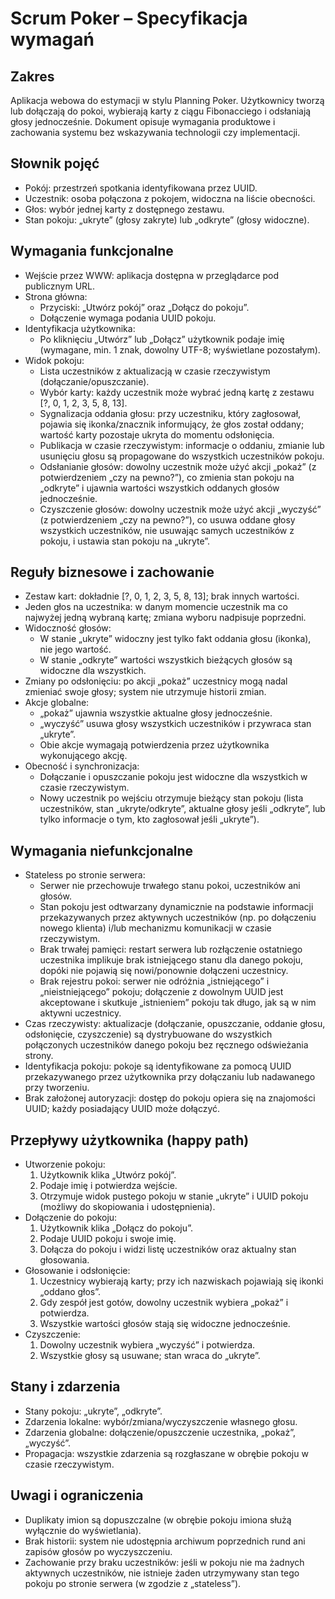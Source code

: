 # Scrum Poker – Specyfikacja wymagań

## Zakres
Aplikacja webowa do estymacji w stylu Planning Poker. Użytkownicy tworzą lub dołączają do pokoi, wybierają karty z ciągu Fibonacciego i odsłaniają głosy jednocześnie. Dokument opisuje wymagania produktowe i zachowania systemu bez wskazywania technologii czy implementacji.

## Słownik pojęć
- Pokój: przestrzeń spotkania identyfikowana przez UUID.
- Uczestnik: osoba połączona z pokojem, widoczna na liście obecności.
- Głos: wybór jednej karty z dostępnego zestawu.
- Stan pokoju: „ukryte” (głosy zakryte) lub „odkryte” (głosy widoczne).

## Wymagania funkcjonalne
- Wejście przez WWW: aplikacja dostępna w przeglądarce pod publicznym URL.
- Strona główna:
  - Przyciski: „Utwórz pokój” oraz „Dołącz do pokoju”.
  - Dołączenie wymaga podania UUID pokoju.
- Identyfikacja użytkownika:
  - Po kliknięciu „Utwórz” lub „Dołącz” użytkownik podaje imię (wymagane, min. 1 znak, dowolny UTF-8; wyświetlane pozostałym).
- Widok pokoju:
  - Lista uczestników z aktualizacją w czasie rzeczywistym (dołączanie/opuszczanie).
  - Wybór karty: każdy uczestnik może wybrać jedną kartę z zestawu [?, 0, 1, 2, 3, 5, 8, 13].
  - Sygnalizacja oddania głosu: przy uczestniku, który zagłosował, pojawia się ikonka/znacznik informujący, że głos został oddany; wartość karty pozostaje ukryta do momentu odsłonięcia.
  - Publikacja w czasie rzeczywistym: informacje o oddaniu, zmianie lub usunięciu głosu są propagowane do wszystkich uczestników pokoju.
  - Odsłanianie głosów: dowolny uczestnik może użyć akcji „pokaż” (z potwierdzeniem „czy na pewno?”), co zmienia stan pokoju na „odkryte” i ujawnia wartości wszystkich oddanych głosów jednocześnie.
  - Czyszczenie głosów: dowolny uczestnik może użyć akcji „wyczyść” (z potwierdzeniem „czy na pewno?”), co usuwa oddane głosy wszystkich uczestników, nie usuwając samych uczestników z pokoju, i ustawia stan pokoju na „ukryte”.

## Reguły biznesowe i zachowanie
- Zestaw kart: dokładnie [?, 0, 1, 2, 3, 5, 8, 13]; brak innych wartości.
- Jeden głos na uczestnika: w danym momencie uczestnik ma co najwyżej jedną wybraną kartę; zmiana wyboru nadpisuje poprzedni.
- Widoczność głosów:
  - W stanie „ukryte” widoczny jest tylko fakt oddania głosu (ikonka), nie jego wartość.
  - W stanie „odkryte” wartości wszystkich bieżących głosów są widoczne dla wszystkich.
- Zmiany po odsłonięciu: po akcji „pokaż” uczestnicy mogą nadal zmieniać swoje głosy; system nie utrzymuje historii zmian.
- Akcje globalne:
  - „pokaż” ujawnia wszystkie aktualne głosy jednocześnie.
  - „wyczyść” usuwa głosy wszystkich uczestników i przywraca stan „ukryte”.
  - Obie akcje wymagają potwierdzenia przez użytkownika wykonującego akcję.
- Obecność i synchronizacja:
  - Dołączanie i opuszczanie pokoju jest widoczne dla wszystkich w czasie rzeczywistym.
  - Nowy uczestnik po wejściu otrzymuje bieżący stan pokoju (lista uczestników, stan „ukryte/odkryte”, aktualne głosy jeśli „odkryte”, lub tylko informacje o tym, kto zagłosował jeśli „ukryte”).

## Wymagania niefunkcjonalne
- Stateless po stronie serwera:
  - Serwer nie przechowuje trwałego stanu pokoi, uczestników ani głosów.
  - Stan pokoju jest odtwarzany dynamicznie na podstawie informacji przekazywanych przez aktywnych uczestników (np. po dołączeniu nowego klienta) i/lub mechanizmu komunikacji w czasie rzeczywistym.
  - Brak trwałej pamięci: restart serwera lub rozłączenie ostatniego uczestnika implikuje brak istniejącego stanu dla danego pokoju, dopóki nie pojawią się nowi/ponownie dołączeni uczestnicy.
  - Brak rejestru pokoi: serwer nie odróżnia „istniejącego” i „nieistniejącego” pokoju; dołączenie z dowolnym UUID jest akceptowane i skutkuje „istnieniem” pokoju tak długo, jak są w nim aktywni uczestnicy.
- Czas rzeczywisty: aktualizacje (dołączanie, opuszczanie, oddanie głosu, odsłonięcie, czyszczenie) są dystrybuowane do wszystkich połączonych uczestników danego pokoju bez ręcznego odświeżania strony.
- Identyfikacja pokoju: pokoje są identyfikowane za pomocą UUID przekazywanego przez użytkownika przy dołączaniu lub nadawanego przy tworzeniu.
- Brak założonej autoryzacji: dostęp do pokoju opiera się na znajomości UUID; każdy posiadający UUID może dołączyć.

## Przepływy użytkownika (happy path)
- Utworzenie pokoju:
  1) Użytkownik klika „Utwórz pokój”.
  2) Podaje imię i potwierdza wejście.
  3) Otrzymuje widok pustego pokoju w stanie „ukryte” i UUID pokoju (możliwy do skopiowania i udostępnienia).
- Dołączenie do pokoju:
  1) Użytkownik klika „Dołącz do pokoju”.
  2) Podaje UUID pokoju i swoje imię.
  3) Dołącza do pokoju i widzi listę uczestników oraz aktualny stan głosowania.
- Głosowanie i odsłonięcie:
  1) Uczestnicy wybierają karty; przy ich nazwiskach pojawiają się ikonki „oddano głos”.
  2) Gdy zespół jest gotów, dowolny uczestnik wybiera „pokaż” i potwierdza.
  3) Wszystkie wartości głosów stają się widoczne jednocześnie.
- Czyszczenie:
  1) Dowolny uczestnik wybiera „wyczyść” i potwierdza.
  2) Wszystkie głosy są usuwane; stan wraca do „ukryte”.

## Stany i zdarzenia
- Stany pokoju: „ukryte”, „odkryte”.
- Zdarzenia lokalne: wybór/zmiana/wyczyszczenie własnego głosu.
- Zdarzenia globalne: dołączenie/opuszczenie uczestnika, „pokaż”, „wyczyść”.
- Propagacja: wszystkie zdarzenia są rozgłaszane w obrębie pokoju w czasie rzeczywistym.

## Uwagi i ograniczenia
- Duplikaty imion są dopuszczalne (w obrębie pokoju imiona służą wyłącznie do wyświetlania).
- Brak historii: system nie udostępnia archiwum poprzednich rund ani zapisów głosów po wyczyszczeniu.
- Zachowanie przy braku uczestników: jeśli w pokoju nie ma żadnych aktywnych uczestników, nie istnieje żaden utrzymywany stan tego pokoju po stronie serwera (w zgodzie z „stateless”).
